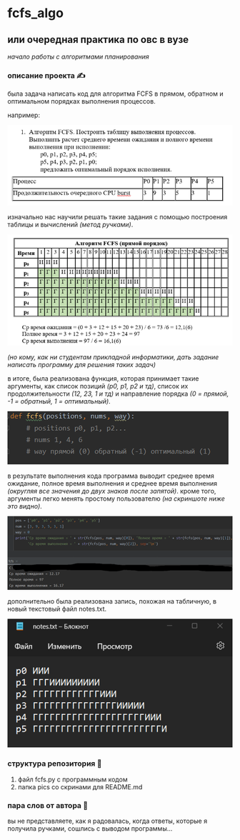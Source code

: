 # fcfs_algo
## или очередная практика по овс в вузе

*начало работы с алгоритмами планирования*

### описание проекта ✍️
была задача написать код для алгоритма FCFS в прямом, обратном и оптимальном порядках выполнения процессов. 

например:

![задание](https://github.com/kluchevsskay/fcfs_algo/blob/main/pics/1.png)

изначально нас научили решать такие задания с помощью построения таблицы и вычислений *(метод ручками)*.


![таблица](https://github.com/kluchevsskay/fcfs_algo/blob/main/pics/2.png)

*(но кому, как ни студентам прикладной информатики, дать задание написать программу для решения таких задач)*

в итоге, была реализована функция, которая принимает такие аргументы, как список позиций *(p0, p1, p2 и тд)*, список их продолжительности *(12, 23, 1 и тд)* и направление порядка *(0 = прямой, -1 = обратный, 1 = оптимальный)*.


![аргументы](https://github.com/kluchevsskay/fcfs_algo/blob/main/pics/3.png)

в результате выполнения кода программа выводит среднее время ожидание, полное время выполнения и среднее время выполнения *(округляя все значения до двух знаков после запятой)*. кроме того, аргументы легко менять простому пользователю *(на скриншоте ниже это видно)*.


![результат](https://github.com/kluchevsskay/fcfs_algo/blob/main/pics/4.png)

дополнительно была реализована запись, похожая на табличную, в новый текстовый файл notes.txt.


![текст файл](https://github.com/kluchevsskay/fcfs_algo/blob/main/pics/5.png)


### структура репозитория 🤖

1) файл fcfs.py с программным кодом
2) папка pics со скринами для README.md


### пара слов от автора 🤡

вы не представляете, как я радовалась, когда ответы, которые я получила ручками, сошлись с выводом программы...
